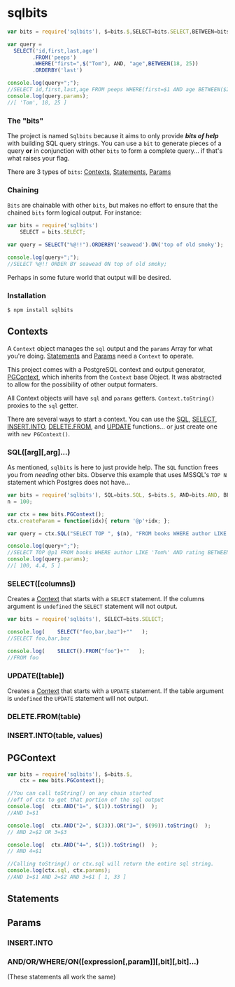 # sqlbits

```javascript
var bits = require('sqlbits'), $=bits.$,SELECT=bits.SELECT,BETWEEN=bits.BETWEEN,AND=bits.AND;

var query =
  SELECT('id,first,last,age')
		.FROM('peeps')
		.WHERE("first=",$("Tom"), AND, "age",BETWEEN(18, 25))
		.ORDERBY('last')

console.log(query+";");
//SELECT id,first,last,age FROM peeps WHERE(first=$1 AND age BETWEEN($2 AND $3)) ORDER BY last;
console.log(query.params);
//[ 'Tom', 18, 25 ]
```

### The "bits"
The project is named `Sqlbits` because it aims to only provide _**bits of help**_ with building SQL query strings. You can use a `bit` to generate pieces of a query **or** in conjunction with other `bits` to form a complete query... if that's what raises your flag.

There are 3 types of `bits`: [Contexts](#contexts), [Statements](#statements), [Params](#params)

### Chaining
`Bits` are chainable with other `bits`, but makes no effort to ensure that the chained `bits` form logical output. For instance:
```javascript
var bits = require('sqlbits')
    SELECT = bits.SELECT;

var query = SELECT("%@!!").ORDERBY('seawead').ON('top of old smoky');

console.log(query+";");
//SELECT %@!! ORDER BY seawead ON top of old smoky;
```

Perhaps in some future world that output will be desired.



### Installation
    $ npm install sqlbits



## Contexts
A `Context` object manages the `sql` output and the `params` Array for what you're doing. [Statements](#statements) 
and [Params](#params) need a `Context` to operate.

This project comes with a PostgreSQL context and output generator, [PGContext](#pgcontext), which inherits from the `Context` base Object. It was abstracted to allow for the possibility of other output formaters.

All Context objects will have `sql` and `params` getters.
`Context.toString()` proxies to the `sql` getter.

There are several ways to start a context. You can use the [SQL](#sql), [SELECT](#select), [INSERT.INTO](#insertinto), 
[DELETE.FROM](#deletefrom), and [UPDATE](#update) functions... or just create one with `new PGContext()`.



### SQL([arg][,arg]...)
As mentioned, `sqlbits` is here to just provide help. The `SQL` function frees you from _*needing*_ other bits. Observe this example that uses MSSQL's `TOP N` statement which Postgres does not have...

```javascript
var bits = require('sqlbits'), SQL=bits.SQL, $=bits.$, AND=bits.AND, BETWEEN=bits.BETWEEN
n = 100;

var ctx = new bits.PGContext();
ctx.createParam = function(idx){ return '@p'+idx; };

var query = ctx.SQL("SELECT TOP ", $(n), "FROM books WHERE author LIKE 'Tom%'", AND, "rating", BETWEEN(4.4, 5));

console.log(query+";");
//SELECT TOP @p1 FROM books WHERE author LIKE 'Tom%' AND rating BETWEEN(@p2 AND @p3);
console.log(query.params);
//[ 100, 4.4, 5 ]
```



### SELECT([columns])
Creates a [Context](#context) that starts with a `SELECT` statement. If the columns argument is `undefined` the `SELECT` statement will not output.
```javascript
var bits = require('sqlbits'), SELECT=bits.SELECT;

console.log(    SELECT("foo,bar,baz")+""   );
//SELECT foo,bar,baz

console.log(    SELECT().FROM("foo")+""   );
//FROM foo
```



### UPDATE([table])
Creates a [Context](#context) that starts with a `UPDATE` statement. If the table argument is `undefined` the `UPDATE` statement will not output.

### DELETE.FROM(table)
### INSERT.INTO(table, values)

## PGContext
```javascript
var bits = require('sqlbits'), $=bits.$,
    ctx = new bits.PGContext();

//You can call toString() on any chain started
//off of ctx to get that portion of the sql output
console.log(  ctx.AND("1=", $(1)).toString()  );
//AND 1=$1

console.log(  ctx.AND("2=", $(33)).OR("3=", $(99)).toString()  );
// AND 2=$2 OR 3=$3

console.log(  ctx.AND("4=", $(1)).toString()  );
// AND 4=$1

//Calling toString() or ctx.sql will return the entire sql string.
console.log(ctx.sql, ctx.params);
//AND 1=$1 AND 2=$2 AND 3=$1 [ 1, 33 ]
```


## Statements

## Params
### INSERT.INTO




### AND/OR/WHERE/ON([expression[,param]][,bit][,bit]...)
(These statements all work the same)

